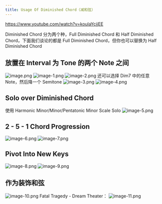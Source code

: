 ```yaml
---
title: Usage Of Diminished Chord（减和弦）
---
```


https://www.youtube.com/watch?v=koulaYcijEE

Diminished Chord 分为两个种，Full Diminished Chord 和 Half Diminished Chord，下面我们谈论的都是 Full Diminished Chord，但你也可以替换为 Half Diminished Chord

## 放置在 Interval 为 Tone 的两个 Note 之间

![image.png](/images/Pub_Note_DiminishedChord/image.png)
![image-1.png](/images/Pub_Note_DiminishedChord/image-1.png)
![image-2.png](/images/Pub_Note_DiminishedChord/image-2.png)
还可以选择 Dim7 中的任意 Note，然后降一个 Semitone
![image-3.png](/images/Pub_Note_DiminishedChord/image-3.png)
![image-4.png](/images/Pub_Note_DiminishedChord/image-4.png)

## Solo over Diminished Chord

使用 Harmonic Minor/Minor/Pentatonic Minor Scale Solo
![image-5.png](/images/Pub_Note_DiminishedChord/image-5.png)

## 2 - 5 - 1 Chord Progression

![image-6.png](/images/Pub_Note_DiminishedChord/image-6.png)
![image-7.png](/images/Pub_Note_DiminishedChord/image-7.png)

## Pivot Into New Keys

![image-8.png](/images/Pub_Note_DiminishedChord/image-8.png)
![image-9.png](/images/Pub_Note_DiminishedChord/image-9.png)

## 作为装饰和弦

![image-10.png](/images/Pub_Note_DiminishedChord/image-10.png)
Fatal Tragedy - Dream Theater：
![image-11.png](/images/Pub_Note_DiminishedChord/image-11.png)

